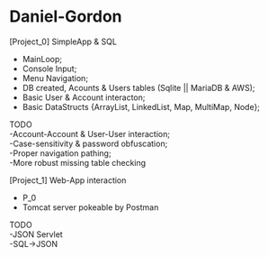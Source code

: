 # Daniel-Gordon
[Project_0]  SimpleApp & SQL  
* MainLoop;  
* Console Input;  
* Menu Navigation;  
* DB created, Acounts & Users tables (Sqlite || MariaDB & AWS);
* Basic User & Account interacton;
* Basic DataStructs {ArrayList, LinkedList, Map, MultiMap, Node};



TODO  
-Account-Account & User-User interaction;  
-Case-sensitivity & password obfuscation;  
-Proper navigation pathing;  
-More robust missing table checking  

[Project_1]  Web-App interaction  
* P_0  
* Tomcat server pokeable by Postman  

TODO  
-JSON Servlet  
-SQL->JSON  
